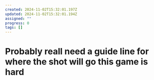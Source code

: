 ```yaml
---
created: 2024-11-02T15:32:01.197Z
updated: 2024-11-02T15:32:01.194Z
assigned: ""
progress: 0
tags: []
---
```


# Probably reall need a guide line for where the shot will go this game is hard
